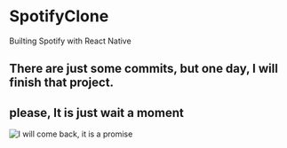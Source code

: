 # SpotifyClone
Builting Spotify with React Native
## There are just some commits, but one day, I will finish that project.


## please, It is just wait a moment

![I will come back, it is a promise](https://media.giphy.com/media/TGcbMKwNsdSDMVBjjA/giphy.gif)
